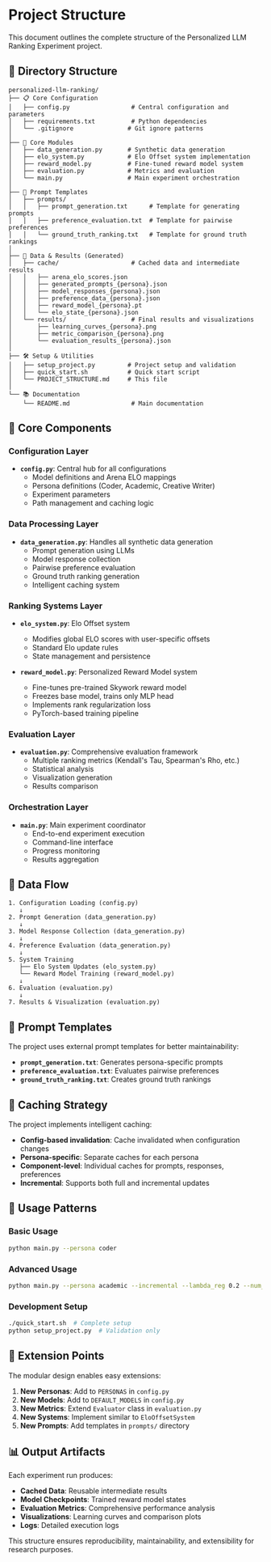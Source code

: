# Project Structure

This document outlines the complete structure of the Personalized LLM Ranking Experiment project.

## 📁 Directory Structure

```
personalized-llm-ranking/
├── 📋 Core Configuration
│   ├── config.py                 # Central configuration and parameters
│   ├── requirements.txt          # Python dependencies
│   └── .gitignore               # Git ignore patterns
│
├── 🔧 Core Modules
│   ├── data_generation.py       # Synthetic data generation
│   ├── elo_system.py            # Elo Offset system implementation
│   ├── reward_model.py          # Fine-tuned reward model system
│   ├── evaluation.py            # Metrics and evaluation
│   └── main.py                  # Main experiment orchestration
│
├── 📝 Prompt Templates
│   ├── prompts/
│   │   ├── prompt_generation.txt      # Template for generating prompts
│   │   ├── preference_evaluation.txt  # Template for pairwise preferences
│   │   └── ground_truth_ranking.txt   # Template for ground truth rankings
│
├── 💾 Data & Results (Generated)
│   ├── cache/                    # Cached data and intermediate results
│   │   ├── arena_elo_scores.json
│   │   ├── generated_prompts_{persona}.json
│   │   ├── model_responses_{persona}.json
│   │   ├── preference_data_{persona}.json
│   │   ├── reward_model_{persona}.pt
│   │   └── elo_state_{persona}.json
│   └── results/                  # Final results and visualizations
│       ├── learning_curves_{persona}.png
│       ├── metric_comparison_{persona}.png
│       └── evaluation_results_{persona}.json
│
├── 🛠️ Setup & Utilities
│   ├── setup_project.py         # Project setup and validation
│   ├── quick_start.sh           # Quick start script
│   └── PROJECT_STRUCTURE.md     # This file
│
└── 📚 Documentation
    └── README.md                 # Main documentation
```

## 🎯 Core Components

### Configuration Layer
- **`config.py`**: Central hub for all configurations
  - Model definitions and Arena ELO mappings
  - Persona definitions (Coder, Academic, Creative Writer)
  - Experiment parameters
  - Path management and caching logic

### Data Processing Layer
- **`data_generation.py`**: Handles all synthetic data generation
  - Prompt generation using LLMs
  - Model response collection
  - Pairwise preference evaluation
  - Ground truth ranking generation
  - Intelligent caching system

### Ranking Systems Layer
- **`elo_system.py`**: Elo Offset system
  - Modifies global ELO scores with user-specific offsets
  - Standard Elo update rules
  - State management and persistence

- **`reward_model.py`**: Personalized Reward Model system
  - Fine-tunes pre-trained Skywork reward model
  - Freezes base model, trains only MLP head
  - Implements rank regularization loss
  - PyTorch-based training pipeline

### Evaluation Layer
- **`evaluation.py`**: Comprehensive evaluation framework
  - Multiple ranking metrics (Kendall's Tau, Spearman's Rho, etc.)
  - Statistical analysis
  - Visualization generation
  - Results comparison

### Orchestration Layer
- **`main.py`**: Main experiment coordinator
  - End-to-end experiment execution
  - Command-line interface
  - Progress monitoring
  - Results aggregation

## 🔄 Data Flow

```
1. Configuration Loading (config.py)
   ↓
2. Prompt Generation (data_generation.py)
   ↓
3. Model Response Collection (data_generation.py)
   ↓
4. Preference Evaluation (data_generation.py)
   ↓
5. System Training
   ├── Elo System Updates (elo_system.py)
   └── Reward Model Training (reward_model.py)
   ↓
6. Evaluation (evaluation.py)
   ↓
7. Results & Visualization (evaluation.py)
```

## 🎨 Prompt Templates

The project uses external prompt templates for better maintainability:

- **`prompt_generation.txt`**: Generates persona-specific prompts
- **`preference_evaluation.txt`**: Evaluates pairwise preferences
- **`ground_truth_ranking.txt`**: Creates ground truth rankings

## 💾 Caching Strategy

The project implements intelligent caching:

- **Config-based invalidation**: Cache invalidated when configuration changes
- **Persona-specific**: Separate caches for each persona
- **Component-level**: Individual caches for prompts, responses, preferences
- **Incremental**: Supports both full and incremental updates

## 🚀 Usage Patterns

### Basic Usage
```bash
python main.py --persona coder
```

### Advanced Usage
```bash
python main.py --persona academic --incremental --lambda_reg 0.2 --num_prompts 30
```

### Development Setup
```bash
./quick_start.sh  # Complete setup
python setup_project.py  # Validation only
```

## 🔧 Extension Points

The modular design enables easy extensions:

1. **New Personas**: Add to `PERSONAS` in `config.py`
2. **New Models**: Add to `DEFAULT_MODELS` in `config.py`
3. **New Metrics**: Extend `Evaluator` class in `evaluation.py`
4. **New Systems**: Implement similar to `EloOffsetSystem`
5. **New Prompts**: Add templates in `prompts/` directory

## 📊 Output Artifacts

Each experiment run produces:

- **Cached Data**: Reusable intermediate results
- **Model Checkpoints**: Trained reward model states
- **Evaluation Metrics**: Comprehensive performance analysis
- **Visualizations**: Learning curves and comparison plots
- **Logs**: Detailed execution logs

This structure ensures reproducibility, maintainability, and extensibility for research purposes.